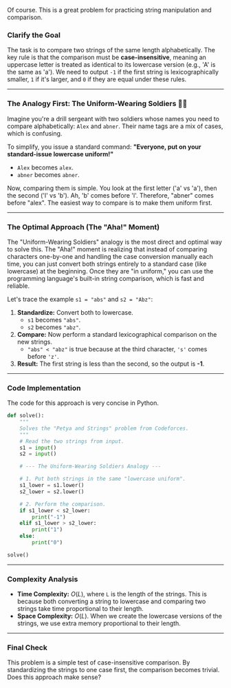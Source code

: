 Of course. This is a great problem for practicing string manipulation and comparison.

### Clarify the Goal

The task is to compare two strings of the same length alphabetically. The key rule is that the comparison must be **case-insensitive**, meaning an uppercase letter is treated as identical to its lowercase version (e.g., 'A' is the same as 'a'). We need to output `-1` if the first string is lexicographically smaller, `1` if it's larger, and `0` if they are equal under these rules.

-----

### The Analogy First: The Uniform-Wearing Soldiers 💂‍♂️

Imagine you're a drill sergeant with two soldiers whose names you need to compare alphabetically: `Alex` and `abner`. Their name tags are a mix of cases, which is confusing.

To simplify, you issue a standard command: **"Everyone, put on your standard-issue lowercase uniform\!"**

  * `Alex` becomes `alex`.
  * `abner` becomes `abner`.

Now, comparing them is simple. You look at the first letter ('a' vs 'a'), then the second ('l' vs 'b'). Ah, 'b' comes before 'l'. Therefore, "abner" comes before "alex". The easiest way to compare is to make them uniform first.

-----

### The Optimal Approach (The "Aha\!" Moment)

The "Uniform-Wearing Soldiers" analogy is the most direct and optimal way to solve this. The "Aha\!" moment is realizing that instead of comparing characters one-by-one and handling the case conversion manually each time, you can just convert both strings entirely to a standard case (like lowercase) at the beginning. Once they are "in uniform," you can use the programming language's built-in string comparison, which is fast and reliable.

Let's trace the example `s1 = "abs"` and `s2 = "Abz"`:

1.  **Standardize:** Convert both to lowercase.
      * `s1` becomes `"abs"`.
      * `s2` becomes `"abz"`.
2.  **Compare:** Now perform a standard lexicographical comparison on the new strings.
      * `"abs" < "abz"` is true because at the third character, `'s'` comes before `'z'`.
3.  **Result:** The first string is less than the second, so the output is **-1**.

-----

### Code Implementation

The code for this approach is very concise in Python.

```python
def solve():
    """
    Solves the "Petya and Strings" problem from Codeforces.
    """
    # Read the two strings from input.
    s1 = input()
    s2 = input()

    # --- The Uniform-Wearing Soldiers Analogy ---

    # 1. Put both strings in the same "lowercase uniform".
    s1_lower = s1.lower()
    s2_lower = s2.lower()

    # 2. Perform the comparison.
    if s1_lower < s2_lower:
        print("-1")
    elif s1_lower > s2_lower:
        print("1")
    else:
        print("0")

solve()
```

-----

### Complexity Analysis

  * **Time Complexity:** $O(L)$, where `L` is the length of the strings. This is because both converting a string to lowercase and comparing two strings take time proportional to their length.
  * **Space Complexity:** $O(L)$. When we create the lowercase versions of the strings, we use extra memory proportional to their length.

-----

### Final Check

This problem is a simple test of case-insensitive comparison. By standardizing the strings to one case first, the comparison becomes trivial. Does this approach make sense?